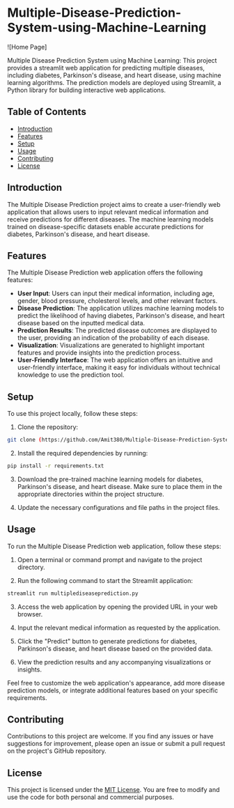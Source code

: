 # Multiple-Disease-Prediction-System-using-Machine-Learning

![Home Page]

Multiple Disease Prediction System using Machine Learning: This project provides a streamlit web application for predicting multiple diseases, including diabetes, Parkinson's disease, and heart disease, using machine learning algorithms. The prediction models are deployed using Streamlit, a Python library for building interactive web applications.

## Table of Contents

- [Introduction](#introduction)
- [Features](#features)
- [Setup](#setup)
- [Usage](#usage)
- [Contributing](#contributing)
- [License](#license)

## Introduction

The Multiple Disease Prediction project aims to create a user-friendly web application that allows users to input relevant medical information and receive predictions for different diseases. The machine learning models trained on disease-specific datasets enable accurate predictions for diabetes, Parkinson's disease, and heart disease.

## Features

The Multiple Disease Prediction web application offers the following features:

- **User Input**: Users can input their medical information, including age, gender, blood pressure, cholesterol levels, and other relevant factors.
- **Disease Prediction**: The application utilizes machine learning models to predict the likelihood of having diabetes, Parkinson's disease, and heart disease based on the inputted medical data.
- **Prediction Results**: The predicted disease outcomes are displayed to the user, providing an indication of the probability of each disease.
- **Visualization**: Visualizations are generated to highlight important features and provide insights into the prediction process.
- **User-Friendly Interface**: The web application offers an intuitive and user-friendly interface, making it easy for individuals without technical knowledge to use the prediction tool.

## Setup

To use this project locally, follow these steps:

1. Clone the repository:
   
```bash
git clone (https://github.com/Amit380/Multiple-Disease-Prediction-System-using-Machine-Learning/tree/main)
```

2. Install the required dependencies by running:
   
```bash
pip install -r requirements.txt
```

3. Download the pre-trained machine learning models for diabetes, Parkinson's disease, and heart disease. Make sure to place them in the appropriate directories within the project structure.

4. Update the necessary configurations and file paths in the project files.

## Usage

To run the Multiple Disease Prediction web application, follow these steps:

1. Open a terminal or command prompt and navigate to the project directory.

2. Run the following command to start the Streamlit application:

```bash
streamlit run multiplediseaseprediction.py
```

3. Access the web application by opening the provided URL in your web browser.

4. Input the relevant medical information as requested by the application.

5. Click the "Predict" button to generate predictions for diabetes, Parkinson's disease, and heart disease based on the provided data.

6. View the prediction results and any accompanying visualizations or insights.

Feel free to customize the web application's appearance, add more disease prediction models, or integrate additional features based on your specific requirements.

## Contributing

Contributions to this project are welcome. If you find any issues or have suggestions for improvement, please open an issue or submit a pull request on the project's GitHub repository.

## License

This project is licensed under the [MIT License](LICENSE). You are free to modify and use the code for both personal and commercial purposes.
